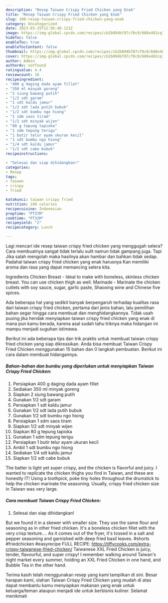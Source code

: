 ```yaml
---
description: "Resep Taiwan Crispy Fried Chicken yang Enak"
title: "Resep Taiwan Crispy Fried Chicken yang Enak"
slug: 108-resep-taiwan-crispy-fried-chicken-yang-enak
category: Uncategorized
date: 2023-03-25T12:56:40.121Z
image: https://img-global.cpcdn.com/recipes/cb2b094bf87cf0c0/680x482cq70/taiwan-crispy-fried-chicken-foto-resep-utama.jpg
hideToc: false
enableToc: true
enableTocContent: false
thumbnail: https://img-global.cpcdn.com/recipes/cb2b094bf87cf0c0/680x482cq70/taiwan-crispy-fried-chicken-foto-resep-utama.jpg
cover: https://img-global.cpcdn.com/recipes/cb2b094bf87cf0c0/680x482cq70/taiwan-crispy-fried-chicken-foto-resep-utama.jpg
author: Admin
authorAv: notfound
ratingvalue: 4.4
reviewcount: 16
recipeingredient:
- "400 g daging dada ayam fillet"
- "350 ml minyak goreng"
- "2 siung bawang putih"
- "1/2 sdt garam"
- "1 sdt kaldu jamur"
- "1/2 sdt lada putih bubuk"
- "1/2 sdt bumbu ngo hiong"
- "1 sdm saos tiram"
- "1/2 sdt minyak wijen"
- "80 g tepung tapioka"
- "1 sdm tepung terigu"
- "1 butir telur ayam ukuran kecil"
- "1 sdt bumbu ngo hiong"
- "1/4 sdt kaldu jamur"
- "1/2 sdt cabe bubuk"
recipeinstructions:

- "Selesai dan siap dihidangkan!"
categories:
- Resep
tags:
- taiwan
- crispy
- fried

katakunci: taiwan crispy fried 
nutrition: 249 calories
recipecuisine: Indonesian
preptime: "PT37M"
cooktime: "PT32M"
recipeyield: "2"
recipecategory: Lunch

---
```



Lagi mencari ide resep taiwan crispy fried chicken yang menggugah selera? Cara membuatnya sangat tidak terlalu sulit namun tidak gampang juga. Tapi Jika salah mengolah maka hasilnya akan hambar dan bahkan tidak sedap. Padahal taiwan crispy fried chicken yang enak harusnya Kan memiliki aroma dan rasa yang dapat memancing selera kita.


Ingredients Chicken Breast - Ideal to make with boneless, skinless chicken breast. You can use chicken thigh as well. Marinade - Marinate the chicken cutlets with soy sauce, sugar, garlic paste, Shaoxing wine and Chinese five spices.

Ada beberapa hal yang sedikit banyak berpengaruh terhadap kualitas rasa dari taiwan crispy fried chicken, pertama dari jenis bahan, lalu pemilihan bahan segar hingga cara membuat dan menghidangkannya. Tidak usah pusing jika hendak menyiapkan taiwan crispy fried chicken yang enak di mana pun kamu berada, karena asal sudah tahu triknya maka hidangan ini mampu menjadi suguhan istimewa.


Berikut ini ada beberapa tips dan trik praktis untuk membuat taiwan crispy fried chicken yang siap dikreasikan. Anda bisa membuat Taiwan Crispy Fried Chicken menggunakan 15 bahan dan 0 langkah pembuatan. Berikut ini cara dalam membuat hidangannya.

<!--inarticleads1-->

##### Bahan-bahan dan bumbu yang diperlukan untuk menyiapkan Taiwan Crispy Fried Chicken:

1. Persiapkan 400 g daging dada ayam fillet
1. Sediakan 350 ml minyak goreng
1. Siapkan 2 siung bawang putih
1. Gunakan 1/2 sdt garam
1. Persiapkan 1 sdt kaldu jamur
1. Gunakan 1/2 sdt lada putih bubuk
1. Gunakan 1/2 sdt bumbu ngo hiong
1. Persiapkan 1 sdm saos tiram
1. Siapkan 1/2 sdt minyak wijen
1. Siapkan 80 g tepung tapioka
1. Gunakan 1 sdm tepung terigu
1. Persiapkan 1 butir telur ayam ukuran kecil
1. Ambil 1 sdt bumbu ngo hiong
1. Sediakan 1/4 sdt kaldu jamur
1. Siapkan 1/2 sdt cabe bubuk


The batter is light yet super crispy, and the chicken is flavorful and juicy. I wanted to replicate the chicken thighs you find in Taiwan, and these are honestly IT! Using a toothpick, poke tiny holes throughout the drumstick to help the chicken marinate the seasoning. Usually, crispy fried chicken size in Taiwan was very large. 

<!--inarticleads2-->

##### Cara membuat Taiwan Crispy Fried Chicken:


1. Selesai dan siap dihidangkan!

But we found it in a skewer with smaller size. They use the same flour and seasoning as in other fried chicken. It&#39;s a boneless chicken fillet with the very crisp texture…. As it comes out of the fryer, it&#39;s tossed in a salt and pepper seasoning and garnished with deep fried basil leaves. #shorts #friedchicken #easyrecipe FULL RECIPE: https://tiffycooks.com/extra-crispy-taiwanese-fried-chicken/ Taiwanese XXL Fried Chicken is juicy, tender, flavourful, and super crispy! I remember walking around Taiwan&#39;s night market every summer, holding an XXL Fried Chicken in one hand, and Bubble Tea in the other hand. 

Terima kasih telah menggunakan resep yang kami tampilkan di sini. Besar harapan kami, olahan Taiwan Crispy Fried Chicken yang mudah di atas dapat membantu kamu menyiapkan makanan yang enak untuk keluarga/teman ataupun menjadi ide untuk berbisnis kuliner. Selamat menikmati

